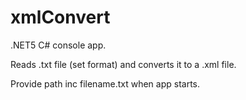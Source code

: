# xmlConvert

.NET5 C# console app.

Reads .txt file (set format) and converts it to a .xml file.

Provide path inc filename.txt when app starts.
